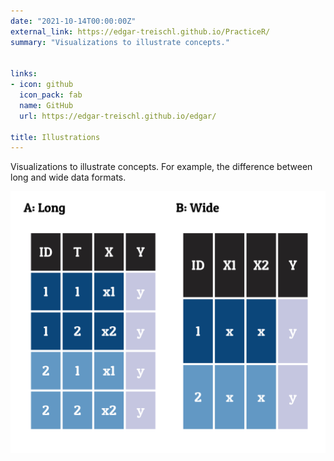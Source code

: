 ```yaml
---
date: "2021-10-14T00:00:00Z"
external_link: https://edgar-treischl.github.io/PracticeR/
summary: "Visualizations to illustrate concepts."


links:
- icon: github
  icon_pack: fab
  name: GitHub
  url: https://edgar-treischl.github.io/edgar/

title: Illustrations
---
```


Visualizations to illustrate concepts. For example, the difference between long and wide data formats.


![Streetmap](long_wide.png)


